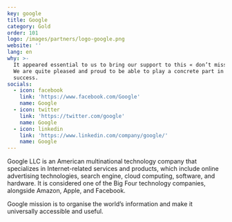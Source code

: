 ```yaml
---
key: google
title: Google
category: Gold
order: 101
logo: /images/partners/logo-google.png
website: ''
lang: en
why: >-
  It appeared essential to us to bring our support to this « don’t miss » event.
  We are quite pleased and proud to be able to play a concrete part in its
  success.  
socials:
  - icon: facebook
    link: 'https://www.facebook.com/Google'
    name: Google
  - icon: twitter
    link: 'https://twitter.com/google'
    name: Google
  - icon: linkedin
    link: 'https://www.linkedin.com/company/google/'
    name: Google
---
```

Google LLC is an American multinational technology company that specializes in Internet-related services and products, which include online advertising technologies, search engine, cloud computing, software, and hardware. It is considered one of the Big Four technology companies, alongside Amazon, Apple, and Facebook.

Google mission is to organise the world’s information and make it universally accessible and useful.
